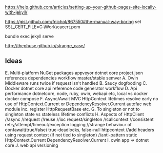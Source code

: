 https://help.github.com/articles/setting-up-your-github-pages-site-locally-with-jekyll/

https://gist.github.com/fnichol/867550#the-manual-way-boring
   set SSL_CERT_FILE=C:\Work\cacert.pem

bundle exec jekyll serve

http://thephuse.github.io/strange_case/



Ideas
-----
E. Multi-platform NuGet packages
	appveyor
	dotnet core
	project.json references dependencies
	workflow master/stable semver
A. Owin Middleware runs twice if request isn't handled
B. Saucy
	dogfooding
C. Docker dotnet core
	api reference
	code generator
	workflow
D. Api performance dotnetcore, node, ruby, owin, webapi etc, local vs docker
	docker compose
F. Async/Await MVC HttpContext lifetimes
	resolve early
	no use of HttpContext.Current or DependencyResolver.Current
	autofac web module inc. register HttpRequestBase etc.
G. To singleton or not to singleton
	state vs stateless
	lifetime conflicts
H. Aspects of HttpClient
   //async
   //request
   //reuse
   //ioc request/singleton
   //callcontext
   //consistent retry/attempt/timeout/exception logging
   //strange behaviour of confawait(true/false) true-deadlocks, false-null httpcontext
   //add headers using request context (if not tied to singleton)
   //anti-pattern static HttpContext.Current DependencyResolver.Current
I. owin app => dotnet core
J. web api versioning
